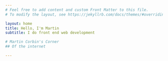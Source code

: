 ```yaml
---
# Feel free to add content and custom Front Matter to this file.
# To modify the layout, see https://jekyllrb.com/docs/themes/#overriding-theme-defaults

layout: home
title: Hello, I'm Martin
subtitle: I do front end web development

# Martin Corbin's Corner
## Of the internet

---
```

